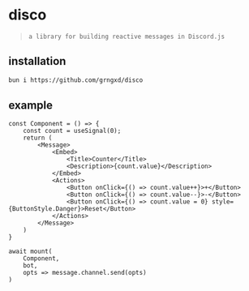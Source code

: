 # disco

> ` a library for building reactive messages in Discord.js `

## installation

```bash
bun i https://github.com/grngxd/disco
```

## example

```tsx
const Component = () => {
    const count = useSignal(0);
    return (
        <Message>
            <Embed>
                <Title>Counter</Title>
                <Description>{count.value}</Description>
            </Embed>
            <Actions>
                <Button onClick={() => count.value++}>+</Button>
                <Button onClick={() => count.value--}>-</Button>
                <Button onClick={() => count.value = 0} style={ButtonStyle.Danger}>Reset</Button>
            </Actions>
        </Message>
    )
}

await mount(
    Component,
    bot,
    opts => message.channel.send(opts)
)
```
